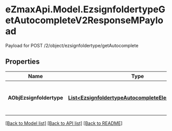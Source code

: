 # eZmaxApi.Model.EzsignfoldertypeGetAutocompleteV2ResponseMPayload
Payload for POST /2/object/ezsignfoldertype/getAutocomplete

## Properties

Name | Type | Description | Notes
------------ | ------------- | ------------- | -------------
**AObjEzsignfoldertype** | [**List&lt;EzsignfoldertypeAutocompleteElementResponse&gt;**](EzsignfoldertypeAutocompleteElementResponse.md) | An array of Ezsignfoldertype autocomplete element response. | 

[[Back to Model list]](../README.md#documentation-for-models) [[Back to API list]](../README.md#documentation-for-api-endpoints) [[Back to README]](../README.md)

